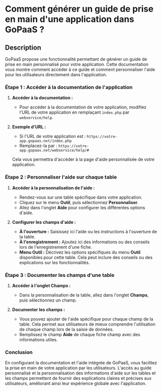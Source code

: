 # Comment générer un guide de prise en main d'une application dans GoPaaS ?

## Description

GoPaaS propose une fonctionnalité permettant de générer un guide de prise en main personnalisé pour votre application. Cette documentation vous montre comment accéder à ce guide et comment personnaliser l'aide pour les utilisateurs directement dans l'application.

### Étape 1 : Accéder à la documentation de l'application

1. **Accéder à la documentation :**
   - Pour accéder à la documentation de votre application, modifiez l'URL de votre application en remplaçant `index.php` par `webservice/help`.

2. **Exemple d'URL :**
   - Si l'URL de votre application est : `https://votre-app.gopaas.net/index.php`
   - Remplacez-la par : `https://votre-app.gopaas.net/webservice/help/#`

   Cela vous permettra d'accéder à la page d'aide personnalisée de votre application.

### Étape 2 : Personnaliser l'aide sur chaque table

1. **Accéder à la personnalisation de l'aide :**
   - Rendez-vous sur une table spécifique dans votre application.
   - Cliquez sur le menu **Outil**, puis sélectionnez **Personnaliser**.
   - Allez dans l'onglet **Aide** pour configurer les différentes options d'aide.

2. **Configurer les champs d'aide :**
   - **À l'ouverture :** Saisissez ici l'aide ou les instructions à l'ouverture de la table.
   - **À l'enregistrement :** Ajoutez ici des informations ou des conseils lors de l'enregistrement d'une fiche.
   - **Menu Outil :** Décrivez les options spécifiques du menu **Outil** disponibles pour cette table. Cela peut inclure des conseils ou des explications sur les fonctionnalités.

### Étape 3 : Documenter les champs d'une table

1. **Accéder à l'onglet Champs :**
   - Dans la personnalisation de la table, allez dans l'onglet **Champs**, puis sélectionnez un champ.

2. **Documenter les champs :**
   - Vous pouvez ajouter de l'aide spécifique pour chaque champ de la table. Cela permet aux utilisateurs de mieux comprendre l'utilisation de chaque champ lors de la saisie de données.
   - Remplissez le champ **Aide** de chaque fiche champ avec des informations utiles.

### Conclusion

En configurant la documentation et l'aide intégrée de GoPaaS, vous facilitez la prise en main de votre application par les utilisateurs. L'accès au guide personnalisé et la personnalisation des informations d'aide sur les tables et les champs permettent de fournir des explications claires et précises aux utilisateurs, améliorant ainsi leur expérience globale avec l'application.
